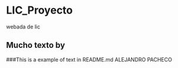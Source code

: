 # LIC_Proyecto
webada de lic

## Mucho texto by
###This is a example of text in README.md
ALEJANDRO PACHECO 
